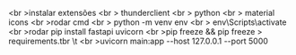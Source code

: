 <br \>instalar extensões
<br \>	thunderclient
<br \>	python
<br \>	material icons
<br \>rodar cmd
<br \>	python -m venv env
<br \>	env\Scripts\activate
<br \>rodar pip install fastapi uvicorn
<br \>pip freeze && pip freeze > requirements.tbr \t
<br \>uvicorn main:app --host 127.0.0.1 --port 5000
